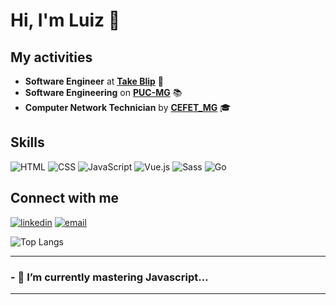 # Hi, I'm Luiz 👋

## My activities
* <strong>Software Engineer</strong> at <strong>[Take Blip](https://www.take.net/)</strong> 💙
* <strong>Software Engineering</strong> on <strong>[PUC-MG](https://www.pucminas.br/destaques/Paginas/default.aspx)</strong> 📚
* <strong>Computer Network Technician</strong> by <strong>[CEFET_MG](https://www.cefetmg.br/)</strong> 🎓

## Skills

<img src="https://img.shields.io/badge/HTML5-E34F26?style=for-the-badge&logo=html5&logoColor=white" alt="HTML" width="auto"> <img src="https://img.shields.io/badge/CSS3-1572B6?style=for-the-badge&logo=css3&logoColor=white" alt="CSS" width="auto"> <img src="https://img.shields.io/badge/JavaScript-323330?style=for-the-badge&logo=javascript&logoColor=F7DF1E" alt="JavaScript" width="auto"> <img src="https://img.shields.io/badge/Vue.js-35495E?style=for-the-badge&logo=vue.js&logoColor=4FC08D" alt="Vue.js" width="auto"> <img src="https://img.shields.io/badge/Sass-CC6699?style=for-the-badge&logo=sass&logoColor=white" alt="Sass" width="auto"> <img src="https://img.shields.io/badge/Go-00ADD8?style=for-the-badge&logo=go&logoColor=white" alt="Go" width="auto">
## Connect with me 

[<img src="https://img.shields.io/badge/LinkedIn-0077B5?style=for-the-badge&logo=linkedin&logoColor=white" alt='linkedin' width="auto">](https://www.linkedin.com/in/luiz-damasceno-campos/)
[<img src="https://img.shields.io/badge/Gmail-D14836?style=for-the-badge&logo=gmail&logoColor=white" alt='email' width="auto">](mailto:luizedc1@gmail.com)

![Top Langs](https://github-readme-stats.vercel.app/api/top-langs/?username=lzcampos)

<hr>
<h3> - 🌱 I’m currently mastering Javascript...
<hr>

<!--
**lzcampos/lzcampos** is a ✨ _special_ ✨ repository because its `README.md` (this file) appears on your GitHub profile.

Here are some ideas to get you started:

- 🔭 I’m currently working on ...

- 👯 I’m looking to collaborate on ...
- 🤔 I’m looking for help with ...
- 💬 Ask me about ...
- 📫 How to reach me: ...
- 😄 Pronouns: ...
- ⚡ Fun fact: ...
-->
